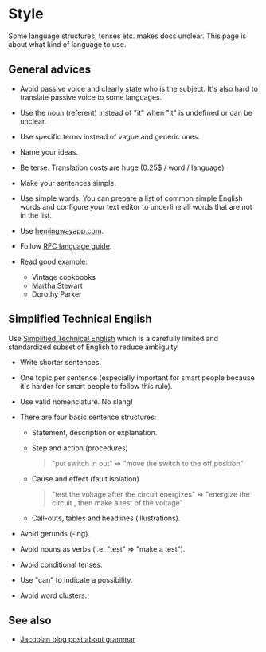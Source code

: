 Style
=====

Some language structures, tenses etc. makes docs unclear. This page is about
what kind of language to use.

General advices
---------------

- Avoid passive voice and clearly state who is the subject. It's also hard to
  translate passive voice to some languages.

- Use the noun (referent) instead of "it" when "it" is undefined or can be
  unclear.

- Use specific terms instead of vague and generic ones.

- Name your ideas.

- Be terse. Translation costs are huge (0.25$ / word / language)

- Make your sentences simple.

- Use simple words. You can prepare a list of common simple English words and
  configure your text editor to underline all words that are not in the list.

- Use [hemingwayapp.com](http://hemingwayapp.com).

- Follow [RFC language guide](http://www.faqs.org/rfcs/rfc2119.html).

- Read good example: 

    + Vintage cookbooks
    + Martha Stewart
    + Dorothy Parker

Simplified Technical English
----------------------------

Use [Simplified Technical English](http://en.wikipedia.org/wiki/Simplified_Technical_English) which is a carefully limited and standardized subset of English to reduce ambiguity.

- Write shorter sentences.

- One topic per sentence (especially important for smart people because it's
  harder for smart people to follow this rule).

- Use valid nomenclature. No slang!

- There are four basic sentence structures:

    + Statement, description or explanation.
    + Step and action (procedures)
    
        > "put switch in out" => "move the switch to the off position"
        
    + Cause and effect (fault isolation)
    
        > "test the voltage after the circuit energizes" => "energize the
        > circuit , then make a test of the voltage"

    + Call-outs, tables and headlines (illustrations).

- Avoid gerunds (-ing).

- Avoid nouns as verbs (i.e. "test" => "make a test").

- Avoid conditional tenses.

- Use "can" to indicate a possibility.

- Avoid word clusters.

See also
--------

* [Jacobian blog post about
  grammar](http://jacobian.org/writing/technical-style/#grammar)
